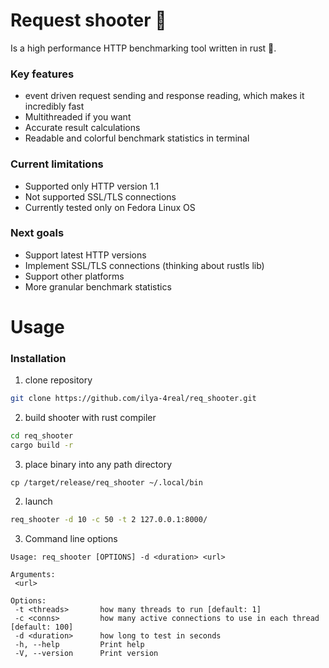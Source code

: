 # Request shooter 🔫
Is a high performance HTTP benchmarking tool written in rust 🦀.

### Key features
- event driven request sending and response reading, which makes it incredibly fast
- Multithreaded if you want
- Accurate result calculations
- Readable and colorful benchmark statistics in terminal

### Current limitations
- Supported only HTTP version 1.1
- Not supported SSL/TLS connections
- Currently tested only on Fedora Linux OS

### Next goals
- Support latest HTTP versions
- Implement SSL/TLS connections (thinking about rustls lib)
- Support other platforms
- More granular benchmark statistics

# Usage

### Installation
1. clone repository
 ~~~sh
 git clone https://github.com/ilya-4real/req_shooter.git
 ~~~
 2. build shooter with rust compiler
 ~~~sh
 cd req_shooter
 cargo build -r
 ~~~
 3. place binary into any path directory
 ~~~
 cp /target/release/req_shooter ~/.local/bin
 ~~~

 2. launch
 ~~~sh
req_shooter -d 10 -c 50 -t 2 127.0.0.1:8000/
 ~~~
 3. Command line options
 ~~~
Usage: req_shooter [OPTIONS] -d <duration> <url>

Arguments:
  <url>  

Options:
  -t <threads>       how many threads to run [default: 1]
  -c <conns>         how many active connections to use in each thread [default: 100]
  -d <duration>      how long to test in seconds
  -h, --help         Print help
  -V, --version      Print version
 ~~~